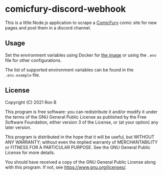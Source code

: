 # comicfury-discord-webhook

This is a little Node.js application to scrape a [ComicFury](https://comicfury.com) comic site for new pages and post them in a discord channel.

## Usage
Set the environment variables using Docker for [the image](https://github.com/ronthecookie/comicfury-discord-webhook/packages/756211) or using the `.env` file for other configurations.

The list of supported environment variables can be found in the `.env.example` file.

## License
Copyright (C) 2021 Ron B

This program is free software: you can redistribute it and/or modify
it under the terms of the GNU General Public License as published by
the Free Software Foundation, either version 3 of the License, or
(at your option) any later version.

This program is distributed in the hope that it will be useful,
but WITHOUT ANY WARRANTY; without even the implied warranty of
MERCHANTABILITY or FITNESS FOR A PARTICULAR PURPOSE.  See the
GNU General Public License for more details.

You should have received a copy of the GNU General Public License
along with this program.  If not, see <https://www.gnu.org/licenses/>.
